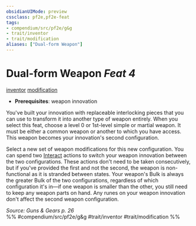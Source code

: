 ```yaml
---
obsidianUIMode: preview
cssclass: pf2e,pf2e-feat
tags:
- compendium/src/pf2e/g&g
- trait/inventor
- trait/modification
aliases: ["Dual-form Weapon"]
---
```

# Dual-form Weapon  *Feat 4*  
[inventor](../../Rules/traits/inventor-g-g.md)  [modification](../../Rules/traits/modification-g-g.md)  

- **Prerequisites**: weapon innovation

You've built your innovation with replaceable interlocking pieces that you can use to transform it into another type of weapon entirely. When you select this feat, choose a level 0 or 1st-level simple or martial weapon. It must be either a common weapon or another to which you have access. This weapon becomes your innovation's second configuration.

Select a new set of weapon modifications for this new configuration. You can spend two [Interact](../../Rules/actions/interact.md) actions to switch your weapon innovation between the two configurations. These actions don't need to be taken consecutively, but if you've provided the first and not the second, the weapon is non-functional as it is stranded between states. Your weapon's Bulk is always the greater Bulk of the two configurations, regardless of which configuration it's in—if one weapon is smaller than the other, you still need to keep any weapon parts on hand. Any runes on your weapon innovation don't affect the second weapon configuration.

*Source: Guns & Gears p. 26*  
%% #compendium/src/pf2e/g&g #trait/inventor #trait/modification %%